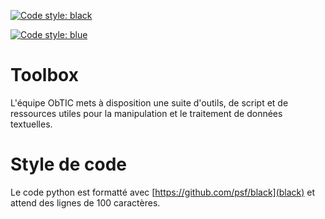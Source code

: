 [![Code style: black](https://img.shields.io/badge/code%20style-black-000000.svg)](https://github.com/psf/black)

[![Code style: blue](https://img.shields.io/badge/code%20style-black-000000.svg)](https://github.com/psf/black)

# Toolbox

L'équipe ObTIC mets à disposition une suite d'outils, de script et de ressources utiles pour la manipulation et le traitement de données textuelles.

# Style de code

Le code python est formatté avec [https://github.com/psf/black](black) et attend des lignes de 100 caractères.
